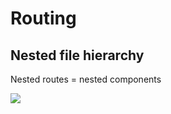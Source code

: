 <!-- .slide: class="two-column with-code" -->

# Routing

## Nested file hierarchy

Nested routes = nested components

![](./assets/images/component-nesting.png)
